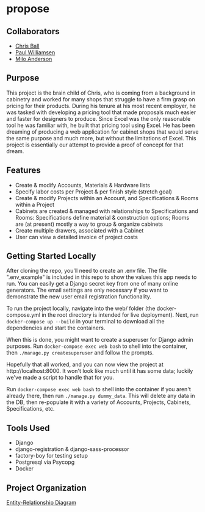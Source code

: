 # propose

## Collaborators
* [Chris Ball](https://github.com/chrisba11)
* [Paul Williamsen](https://github.com/paulwilliamsen)
* [Milo Anderson](https://github.com/TheMiloAnderson)

## Purpose
This project is the brain child of Chris, who is coming from a background in cabinetry and worked for many shops that struggle to have a firm grasp on pricing for their products. During his tenure at his most recent employer, he was tasked with developing a pricing tool that made proposals much easier and faster for designers to produce. Since Excel was the only reasonable tool he was familiar with, he built that pricing tool using Excel. He has been dreaming of producing a web application for cabinet shops that would serve the same purpose and much more, but without the limitations of Excel. This project is essentially our attempt to provide a proof of concept for that dream.

## Features
* Create & modify Accounts, Materials & Hardware lists
* Specify labor costs per Project & per finish style (stretch goal)
* Create & modify Projects within an Account, and Specifications & Rooms within a Project
* Cabinets are created & managed with relationships to Specifications and Rooms: Specifications define material & construction options; Rooms are (at present) mostly a way to group & organize cabinets
* Create multiple drawers, associated with a Cabinet
* User can view a detailed invoice of project costs

## Getting Started Locally
After cloning the repo, you'll need to create an .env file. The file ".env_example" is included in this repo to show the values this app needs to run. You can easily get a Django secret key from one of many online generators. The email settings are only necessary if you want to demonstrate the new user email registration functionality. 

To run the project locally, navigate into the web/ folder (the docker-compose.yml in the root directory is intended for live deployment). Next, run `docker-compose up --build` in your terminal to download all the dependencies and start the containers.

When this is done, you might want to create a superuser for Django admin purposes. Run `docker-compose exec web bash` to shell into the container, then `./manage.py createsuperuser` and follow the prompts.

Hopefully that all worked, and you can now view the project at http://localhost:8000. It won't look like much until it has some data; luckily we've made a script to handle that for you.

Run `docker-compose exec web bash` to shell into the container if you aren't already there, then run `./manage.py dummy_data`. This will delete any data in the DB, then re-populate it with a variety of Accounts, Projects, Cabinets, Specifications, etc.

## Tools Used
* Django
* django-registration & django-sass-processor
* factory-boy for testing setup
* Postgresql via Psycopg
* Docker

## Project Organization
[Entity-Relationship Diagram](https://dbdiagram.io/d/5cc20c1bf7c5bb70c72fc2b1)
